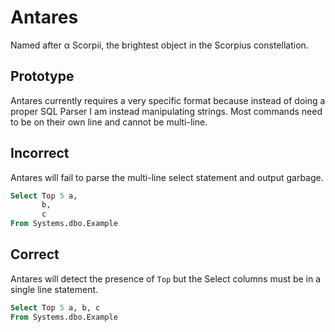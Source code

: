 # Antares

Named after α Scorpii, the brightest object in the Scorpius constellation.

## Prototype

Antares currently requires a very specific format because instead of doing a proper SQL Parser I am instead manipulating strings. Most commands need to be on their own line and cannot be multi-line.

## Incorrect

Antares will fail to parse the multi-line select statement and output garbage.

```sql
Select Top 5 a,
       b,
       c
From Systems.dbo.Example
```
## Correct

Antares will detect the presence of `Top` but the Select columns must be in a single line statement.

```sql
Select Top 5 a, b, c
From Systems.dbo.Example
```
